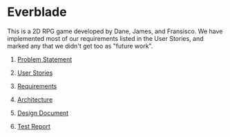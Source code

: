 <h1>Everblade</h1>

This is a 2D RPG game developed by Dane, James, and Fransisco. We have implemented most of our 
requirements listed in the User Stories, and marked any that we didn't get too as "future work".

1. [Problem Statement](problem.html)

2. [User Stories](userstories.html)

3. [Requirements](requirements.html)

4. [Architecture](architecture.html)

5. [Design Document](design.html)

6. [Test Report](testreport.html)

